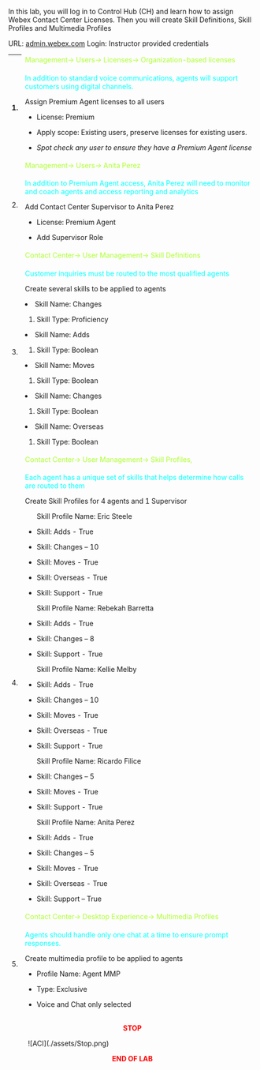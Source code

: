 In this lab, you will log in to Control Hub (CH) and learn how to assign
Webex Contact Center Licenses. Then you will create Skill Definitions,
Skill Profiles and Multimedia Profiles

URL: [admin.webex.com](http://admin.webex.com/) Login: Instructor
provided credentials

<table>
<colgroup>
<col style="width: 5%" />
<col style="width: 94%" />
</colgroup>
<thead>
<tr>
<th rowspan="2">1.</th>
<td><span style="color: greenyellow;">Management-&gt; Users<em>-&gt;</em> Licenses-&gt; Organization-based
licenses</span></td>
</tr>
<tr>
<td><span style="color: Cyan;"><p>In addition to standard voice communications, agents will support customers using digital channels. </p></span>
<p>Assign Premium Agent licenses to all users </p>
<ul>
<li><p>License: Premium</p></li>
<li><p>Apply scope: Existing users, preserve licenses for existing
users.</p></li>
<li><p><em>Spot check any user to ensure they have a Premium Agent license</em></p></li>
</ul></td>
</tr>
<tr>
<td rowspan="2">2.</td>
<td><span style="color: greenyellow;">Management-&gt; Users<em>-&gt;</em> Anita Perez</span></td>
</tr>
<tr>
<td><p><span style="color: Cyan;">In addition to Premium Agent access, Anita Perez will need to monitor and coach agents and access reporting and analytics </span></p>
<p>Add Contact Center Supervisor to Anita Perez</p>
<ul>
<li><p>License: Premium Agent</p></li>
<li><p>Add Supervisor Role</p></li>
</ul></td>
</tr>
<tr>
<td rowspan="2">3.</td>
<td><span style="color: greenyellow;">Contact Center-&gt; User Management-&gt; Skill Definitions</span></td>
</tr>
<td><p><span style="color: Cyan;">Customer inquiries must be routed to the most qualified agents</span></p>
<p>Create several skills to be applied to agents</p>
<p>
</ul>
<li>Skill Name: Changes</li>
<ol>
<li>Skill Type: Proficiency</li>
</ol>
</ul>
<li>Skill Name: Adds</li>
<ol>
<li>Skill Type: Boolean</li>
</ol>
</ul>
<li>Skill Name: Moves</li>
<ol>
<li>Skill Type: Boolean</li>
</ol>
</ul>
<li>Skill Name: Changes</li>
<ol>
<li>Skill Type: Boolean</li>
</ol>
</ul>
<li>Skill Name: Overseas</li>
<ol>
<li>Skill Type: Boolean</li>
</ol>
</ul></p></td>
</tr>
<tr>
<td rowspan="2">4.</td>
<td><span style="color: greenyellow;">Contact Center-&gt; User Management-&gt; Skill Profiles,</span></td>
</tr>
<tr>
<td><p><span style="color: Cyan;">Each agent has a unique set of skills that helps determine how calls are routed to them</span></p>
<p>Create Skill Profiles for 4 agents and 1 Supervisor</p>
<ul>
<p>Skill Profile Name: Eric Steele</p>
<li><p>Skill: Adds - True</p></li>
<li><p>Skill: Changes – 10</p></li>
<li><p>Skill: Moves - True</p></li>
<li><p>Skill: Overseas - True</p></li>
<li><p>Skill: Support - True</p></li>
<p>Skill Profile Name: Rebekah Barretta</p>
<li><p>Skill: Adds - True</p></li>
<li><p>Skill: Changes – 8</p></li>
<li><p>Skill: Support - True</p></li>
<p>Skill Profile Name: Kellie Melby</p>
<li><p>Skill: Adds - True</p></li>
<li><p>Skill: Changes – 10</p></li>
<li><p>Skill: Moves - True</p></li>
<li><p>Skill: Overseas - True</p></li>
<li><p>Skill: Support - True</p></li>
<p>Skill Profile Name: Ricardo Filice</p>
<li><p>Skill: Changes – 5</p></li>
<li><p>Skill: Moves - True</p></li>
<li><p>Skill: Support - True</p></li>
<p>Skill Profile Name: Anita Perez</p>
<li><p>Skill: Adds - True</p></li>
<li><p>Skill: Changes – 5</p></li>
<li><p>Skill: Moves - True</p></li>
<li><p>Skill: Overseas - True</p></li>
<li><p>Skill: Support – True</p></li>
</ul></td>
</tr>
<tr>
<td rowspan="2">5.</td>
<td><span style="color: greenyellow;">Contact Center-&gt; Desktop Experience-&gt; Multimedia Profiles</span></td>
</tr>
<tr>
<td><p><span style="color: Cyan;">Agents should handle only one chat at a time to ensure prompt responses. </span></p>
<p>Create multimedia profile to be applied to agents</p>
<ul>
<li><p>Profile Name: Agent MMP</p></li>
<li><p>Type: Exclusive</p></li>
<li><p>Voice and Chat only selected</p></li>
</ul></td>
</tr>
</tbody>
</table>
<center><span style="color: Red;"><strong>STOP</strong></span></center>
<figure markdown>
  ![ACI](./assets/Stop.png)
</figure>

<center><span style="color: Red;"><strong>END OF LAB</strong></span></center>